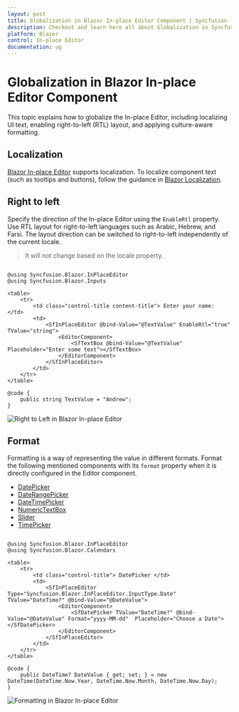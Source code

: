 ```yaml
---
layout: post
title: Globalization in Blazor In-place Editor Component | Syncfusion
description: Checkout and learn here all about Globalization in Syncfusion Blazor In-place Editor component and more.
platform: Blazor
control: In-place Editor 
documentation: ug
---
```


# Globalization in Blazor In-place Editor Component

This topic explains how to globalize the In-place Editor, including localizing UI text, enabling right-to-left (RTL) layout, and applying culture-aware formatting.

## Localization

[Blazor In-place Editor](https://www.syncfusion.com/blazor-components/blazor-in-place-editor) supports localization. To localize component text (such as tooltips and buttons), follow the guidance in [Blazor Localization](https://blazor.syncfusion.com/documentation/common/localization).

## Right to left

Specify the direction of the In-place Editor using the `EnableRtl` property. Use RTL layout for right-to-left languages such as Arabic, Hebrew, and Farsi. The layout direction can be switched to right-to-left independently of the current locale.

> It will not change based on the locale property.

```cshtml

@using Syncfusion.Blazor.InPlaceEditor
@using Syncfusion.Blazor.Inputs

<table>
    <tr>
        <td class="control-title content-title"> Enter your name: </td>
        <td>
            <SfInPlaceEditor @bind-Value="@TextValue" EnableRtl="true" TValue="string">
                <EditorComponent>
                    <SfTextBox @bind-Value="@TextValue" Placeholder="Enter some text"></SfTextBox>
                </EditorComponent>
            </SfInPlaceEditor>
        </td>
    </tr>
</table>

@code {
    public string TextValue = "Andrew";
}

```

![Right to Left in Blazor In-place Editor](./images/blazor-inplace-editor-right-to-left.png)

## Format

Formatting is a way of representing the value in different formats. Format the following mentioned components with its `format` property when it is directly configured in the Editor component.

* [DatePicker](../datepicker/date-format/)
* [DateRangePicker](../daterangepicker/globalization/)
* [DateTimePicker](../datetime-picker/globalization/)
* [NumericTextBox](../numeric-textbox/formats/#custom-formats)
* [Slider](../range-slider/format/)
* [TimePicker](../timepicker/globalization/)

```cshtml

@using Syncfusion.Blazor.InPlaceEditor
@using Syncfusion.Blazor.Calendars

<table>
    <tr>
        <td class="control-title"> DatePicker </td>
        <td>
            <SfInPlaceEditor Type="Syncfusion.Blazor.InPlaceEditor.InputType.Date" TValue="DateTime?" @bind-Value="@DateValue">
                <EditorComponent>
                    <SfDatePicker TValue="DateTime?" @bind-Value="@DateValue" Format="yyyy-MM-dd"  Placeholder="Choose a Date"></SfDatePicker>
                </EditorComponent>
            </SfInPlaceEditor>
        </td>
    </tr>
</table>

@code {
    public DateTime? DateValue { get; set; } = new DateTime(DateTime.Now.Year, DateTime.Now.Month, DateTime.Now.Day);
}

```

![Formatting in Blazor In-place Editor](./images/blazor-inplace-editor-formatting.png)